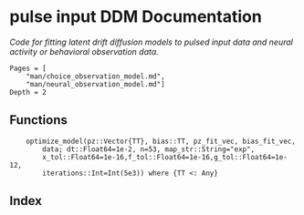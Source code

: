# pulse input DDM  Documentation

*Code for fitting latent drift diffusion models to pulsed input data and neural activity or behavioral observation data.*

```@contents
Pages = [
    "man/choice_observation_model.md",
    "man/neural_observation_model.md"]
Depth = 2
```

## Functions

```@docs
    optimize_model(pz::Vector{TT}, bias::TT, pz_fit_vec, bias_fit_vec,
        data; dt::Float64=1e-2, n=53, map_str::String="exp",
        x_tol::Float64=1e-16,f_tol::Float64=1e-16,g_tol::Float64=1e-12,
        iterations::Int=Int(5e3)) where {TT <: Any}
```

## Index

```@index
```
